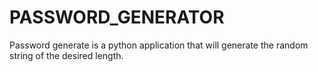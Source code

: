 # PASSWORD_GENERATOR
Password generate is a python application that will generate the random string of the desired length.
